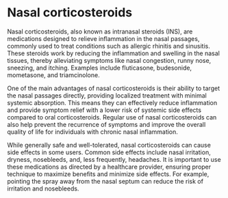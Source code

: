<!--
source: gpt-40
aka: intranasal steroids (INS)
examples: fluticasone, budesonide, mometasone, triamcinolone
treats: nasal congestion, runny nose, sneezing, itching
tags: corticosteroids
-->

# Nasal corticosteroids

Nasal corticosteroids, also known as intranasal steroids (INS), are medications designed to relieve inflammation in the nasal passages, commonly used to treat conditions such as allergic rhinitis and sinusitis. These steroids work by reducing the inflammation and swelling in the nasal tissues, thereby alleviating symptoms like nasal congestion, runny nose, sneezing, and itching. Examples include fluticasone, budesonide, mometasone, and triamcinolone.

One of the main advantages of nasal corticosteroids is their ability to target the nasal passages directly, providing localized treatment with minimal systemic absorption. This means they can effectively reduce inflammation and provide symptom relief with a lower risk of systemic side effects compared to oral corticosteroids. Regular use of nasal corticosteroids can also help prevent the recurrence of symptoms and improve the overall quality of life for individuals with chronic nasal inflammation.

While generally safe and well-tolerated, nasal corticosteroids can cause side effects in some users. Common side effects include nasal irritation, dryness, nosebleeds, and, less frequently, headaches. It is important to use these medications as directed by a healthcare provider, ensuring proper technique to maximize benefits and minimize side effects. For example, pointing the spray away from the nasal septum can reduce the risk of irritation and nosebleeds.
